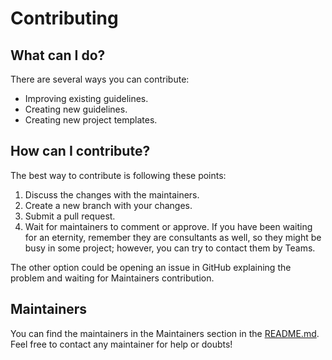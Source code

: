 # Contributing

## What can I do?

There are several ways you can contribute:

- Improving existing guidelines.
- Creating new guidelines.
- Creating new project templates.

## How can I contribute?

The best way to contribute is following these points:

1. Discuss the changes with the maintainers.
2. Create a new branch with your changes.
3. Submit a pull request.
4. Wait for maintainers to comment or approve. If you have been waiting for an eternity, remember they are consultants as well, so they might be busy in some project; however, you can try to contact them by Teams.

The other option could be opening an issue in GitHub explaining the problem and waiting for Maintainers contribution.

## Maintainers

You can find the maintainers in the Maintainers section in the [README.md](README.md).\
Feel free to contact any maintainer for help or doubts!
